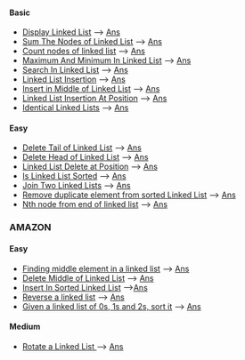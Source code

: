#### Basic
* [Display Linked List](https://practice.geeksforgeeks.org/problems/display-linked-list/0/?track=DSA-Foundation-Linked-List&batchId=238) --> [Ans](/linked_list/display.cpp)
* [Sum The Nodes of Linked List](https://practice.geeksforgeeks.org/problems/sum-the-nodes-of-linked-list/0/?track=DSA-Foundation-Linked-List&batchId=238) --> [Ans](/linked_list/sum.cpp)
* [Count nodes of linked list](https://practice.geeksforgeeks.org/problems/count-nodes-of-linked-list/0/?track=DSA-Foundation-Linked-List&batchId=238) --> [Ans](/linked_list/count.cpp)
* [Maximum And Minimum In Linked List](https://practice.geeksforgeeks.org/problems/maximum-and-minimum-in-linked-list/0/?track=DSA-Foundation-Linked-List&batchId=238) --> [Ans](/linked_list/max_min.cpp)
* [Search In Linked List](https://practice.geeksforgeeks.org/problems/search-in-linked-list/0/?track=DSA-Foundation-Linked-List&batchId=238) --> [Ans](/linked_list/search.cpp)
* [Linked List Insertion](https://practice.geeksforgeeks.org/problems/linked-list-insertion-1587115620/0/?track=DSA-Foundation-Linked-List&batchId=238) --> [Ans](/linked_list/insertion.cpp)
* [Insert in Middle of Linked List](https://practice.geeksforgeeks.org/problems/insert-in-middle-of-linked-list/0/?track=DSA-Foundation-Linked-List&batchId=238#) --> [Ans](/linked_list/insert_in_mid.cpp)
* [Linked List Insertion At Position](https://practice.geeksforgeeks.org/problems/linked-list-insertion-at-position/0/?track=DSA-Foundation-Linked-List&batchId=238#) --> [Ans](/linked_list/insert_at_pos.cpp)
* [Identical Linked Lists](https://practice.geeksforgeeks.org/problems/identical-linked-lists/0/?track=DSA-Foundation-Linked-List&batchId=238) --> [Ans](/linked_list/identical.cpp)

#### Easy
* [Delete Tail of Linked List](https://practice.geeksforgeeks.org/problems/delete-tail-of-linked-list/0/?track=DSA-Foundation-Linked-List&batchId=238) --> [Ans](/linked_list/delete_tail.cpp)
* [Delete Head of Linked List](https://practice.geeksforgeeks.org/problems/delete-head-of-linked-list/0/?track=DSA-Foundation-Linked-List&batchId=238#) --> [Ans](/linked_list/del_head.cpp)
* [Linked List Delete at Position](https://practice.geeksforgeeks.org/problems/linked-list-delete-at-position/0/?track=DSA-Foundation-Linked-List&batchId=238) --> [Ans](/linked_list/delete_at_pos.cpp)
* [Is Linked List Sorted](https://practice.geeksforgeeks.org/problems/is-linked-list-sorted/0/?track=DSA-Foundation-Linked-List&batchId=238) --> [Ans](/linked_list/is_sorted.cpp)
* [ Join Two Linked Lists](https://practice.geeksforgeeks.org/problems/join-two-linked-lists/0/?track=DSA-Foundation-Linked-List&batchId=238#) --> [Ans](/linked_list/join.cpp)
* [Remove duplicate element from sorted Linked List](https://practice.geeksforgeeks.org/problems/remove-duplicate-element-from-sorted-linked-list/0/?track=DSA-Foundation-Linked-List&batchId=238) --> [Ans](/linked_list/rem_dup.cpp)
* [Nth node from end of linked list](https://practice.geeksforgeeks.org/problems/nth-node-from-end-of-linked-list/0/?track=DSA-Foundation-Linked-List&batchId=238) --> [Ans](/linked_list/n_node.cpp)





### AMAZON
#### Easy
* [Finding middle element in a linked list](https://practice.geeksforgeeks.org/problems/finding-middle-element-in-a-linked-list/0/?track=amazon-linkedlists&batchId=192) --> [Ans](/linked_list/find_mid.cpp)
* [Delete Middle of Linked List](https://practice.geeksforgeeks.org/problems/delete-middle-of-linked-list/0/?track=amazon-linkedlists&batchId=192) --> [Ans](/linked_list/del_mid.cpp)
* [Insert In Sorted Linked List](https://practice.geeksforgeeks.org/problems/insert-in-a-sorted-list/0/?track=amazon-linkedlists&batchId=192#) -->[Ans](/linked_list/insert_in_sorted.cpp)
* [Reverse a linked list](https://practice.geeksforgeeks.org/problems/reverse-a-linked-list/0/?track=DSA-Foundation-Linked-List&batchId=238#) --> [Ans](/linked_list/rev_ll.cpp)
* [Given a linked list of 0s, 1s and 2s, sort it](https://practice.geeksforgeeks.org/problems/given-a-linked-list-of-0s-1s-and-2s-sort-it/1/?track=amazon-linkedlists&batchId=192#) --> [Ans](/linked_list/sort_1_2.cpp)

#### Medium
* [Rotate a Linked List ](https://practice.geeksforgeeks.org/problems/rotate-a-linked-list/0/?track=amazon-linkedlists&batchId=192#) --> [Ans](/linked_list/rotate.cpp)

